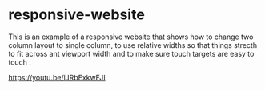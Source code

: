 # responsive-website

This is an example of a responsive website  that shows
how to change two column layout to single column,
to use relative widths so that things strecth to fit across ant viewport width and
to make sure touch targets are easy to touch .

https://youtu.be/lJRbExkwFJI
